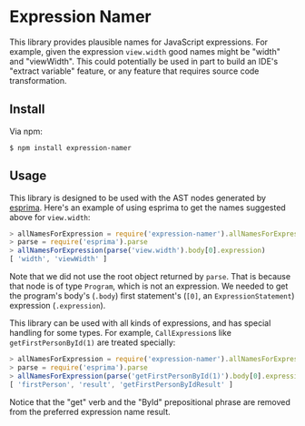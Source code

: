 # Expression Namer

This library provides plausible names for JavaScript expressions. For example,
given the expression `view.width` good names might be "width" and "viewWidth".
This could potentially be used in part to build an IDE's "extract variable"
feature, or any feature that requires source code transformation.

## Install

Via npm:

```
$ npm install expression-namer
```

## Usage

This library is designed to be used with the AST nodes generated by [esprima].
Here's an example of using esprima to get the names suggested above for
`view.width`:

```js
> allNamesForExpression = require('expression-namer').allNamesForExpression
> parse = require('esprima').parse
> allNamesForExpression(parse('view.width').body[0].expression)
[ 'width', 'viewWidth' ]
```

Note that we did not use the root object returned by `parse`. That is because
that node is of type `Program`, which is not an expression. We needed to get the
program's body's (`.body`) first statement's (`[0]`, an `ExpressionStatement`)
expression (`.expression`).

This library can be used with all kinds of expressions, and has special handling
for some types. For example, `CallExpression`s like `getFirstPersonById(1)` are
treated specially:

```js
> allNamesForExpression = require('expression-namer').allNamesForExpression
> parse = require('esprima').parse
> allNamesForExpression(parse('getFirstPersonById(1)').body[0].expression)
[ 'firstPerson', 'result', 'getFirstPersonByIdResult' ]
```

Notice that the "get" verb and the "ById" prepositional phrase are removed from
the preferred expression name result.

[esprima]: http://esprima.org
